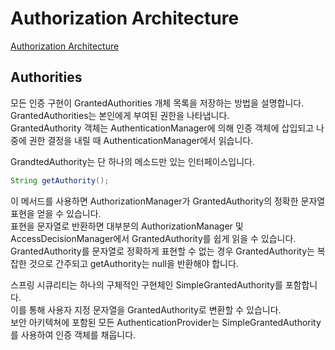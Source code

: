 # Authorization Architecture
[Authorization Architecture](https://docs.spring.io/spring-security/reference/servlet/authorization/architecture.html)  

## Authorities
모든 인증 구현이 GrantedAuthorities 개체 목록을 저장하는 방법을 설명합니다.  
GrantedAuthorities는 본인에게 부여된 권한을 나타냅니다.  
GrantedAuthority 객체는 AuthenticationManager에 의해 인증 객체에 삽입되고 나중에 권한 결정을 내릴 때 AuthenticationManager에서 읽습니다.  

GrandtedAuthority는 단 하나의 메소드만 있는 인터페이스입니다.  
```java
String getAuthority();
```

이 메서드를 사용하면 AuthorizationManager가 GrantedAuthority의 정확한 문자열 표현을 얻을 수 있습니다.  
표현을 문자열로 반환하면 대부분의 AuthorizationManager 및 AccessDecisionManager에서 GrantedAuthority를 쉽게 읽을 수 있습니다.  
GrantedAuthority를 문자열로 정확하게 표현할 수 없는 경우 GrantedAuthority는 복잡한 것으로 간주되고 getAuthority는 null을 반환해야 합니다.  

스프링 시큐리티는 하나의 구체적인 구현체인 SimpleGrantedAuthority를 포함합니다.  
이를 통해 사용자 지정 문자열을 GrantedAuthority로 변환할 수 있습니다.  
보안 아키텍쳐에 포함된 모든 AuthenticationProvider는 SimpleGrantedAuthority를 사용하여 인증 객체를 채웁니다.  
